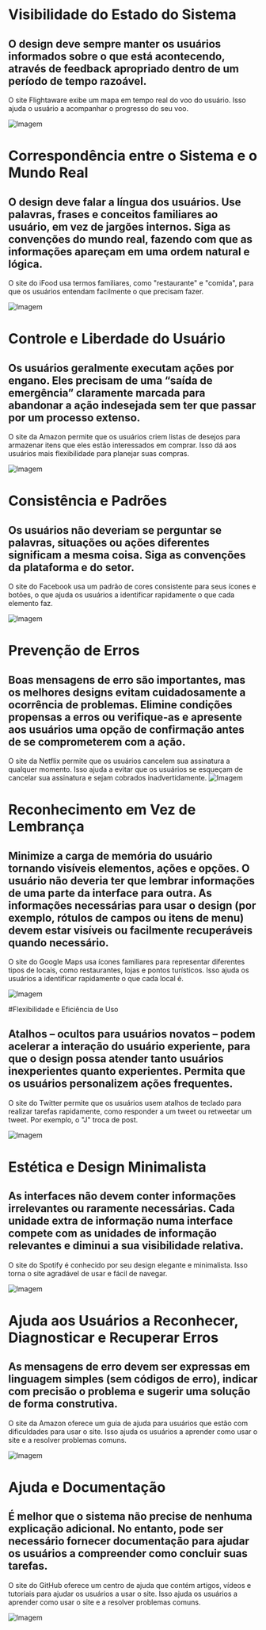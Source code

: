 # Visibilidade do Estado do Sistema

## O design deve sempre manter os usuários informados sobre o que está acontecendo, através de feedback apropriado dentro de um período de tempo razoável.

O site Flightaware exibe um mapa em tempo real do voo do usuário. Isso ajuda o usuário a acompanhar o progresso do seu voo.

![Imagem](https://iili.io/JoaOIbp.png)

# Correspondência entre o Sistema e o Mundo Real

## O design deve falar a língua dos usuários. Use palavras, frases e conceitos familiares ao usuário, em vez de jargões internos. Siga as convenções do mundo real, fazendo com que as informações apareçam em uma ordem natural e lógica.

O site do iFood usa termos familiares, como "restaurante" e "comida", para que os usuários entendam facilmente o que precisam fazer.

![Imagem](https://iili.io/JoakfSa.png)

# Controle e Liberdade do Usuário

## Os usuários geralmente executam ações por engano. Eles precisam de uma “saída de emergência” claramente marcada para abandonar a ação indesejada sem ter que passar por um processo extenso.

O site da Amazon permite que os usuários criem listas de desejos para armazenar itens que eles estão interessados em comprar. Isso dá aos usuários mais flexibilidade para planejar suas compras.

![Imagem](https://iili.io/Jo0pSXR.png)

# Consistência e Padrões

## Os usuários não deveriam se perguntar se palavras, situações ou ações diferentes significam a mesma coisa. Siga as convenções da plataforma e do setor.

O site do Facebook usa um padrão de cores consistente para seus ícones e botões, o que ajuda os usuários a identificar rapidamente o que cada elemento faz.

![Imagem](https://iili.io/Jo1fCCu.png)

# Prevenção de Erros

## Boas mensagens de erro são importantes, mas os melhores designs evitam cuidadosamente a ocorrência de problemas. Elimine condições propensas a erros ou verifique-as e apresente aos usuários uma opção de confirmação antes de se comprometerem com a ação.

O site da Netflix permite que os usuários cancelem sua assinatura a qualquer momento. Isso ajuda a evitar que os usuários se esqueçam de cancelar sua assinatura e sejam cobrados inadvertidamente.
![Imagem](https://iili.io/Jo1K2zF.png)

# Reconhecimento em Vez de Lembrança

## Minimize a carga de memória do usuário tornando visíveis elementos, ações e opções. O usuário não deveria ter que lembrar informações de uma parte da interface para outra. As informações necessárias para usar o design (por exemplo, rótulos de campos ou itens de menu) devem estar visíveis ou facilmente recuperáveis ​​quando necessário.

O site do Google Maps usa ícones familiares para representar diferentes tipos de locais, como restaurantes, lojas e pontos turísticos. Isso ajuda os usuários a identificar rapidamente o que cada local é.

![Imagem](https://iili.io/Jo13GvS.png)

#Flexibilidade e Eficiência de Uso

## Atalhos – ocultos para usuários novatos – podem acelerar a interação do usuário experiente, para que o design possa atender tanto usuários inexperientes quanto experientes. Permita que os usuários personalizem ações frequentes.

O site do Twitter permite que os usuários usem atalhos de teclado para realizar tarefas rapidamente, como responder a um tweet ou retweetar um tweet. Por exemplo, o "J" troca de post.

![Imagem](https://iili.io/Jo1d6R1.png)

# Estética e Design Minimalista

## As interfaces não devem conter informações irrelevantes ou raramente necessárias. Cada unidade extra de informação numa interface compete com as unidades de informação relevantes e diminui a sua visibilidade relativa.

O site do Spotify é conhecido por seu design elegante e minimalista. Isso torna o site agradável de usar e fácil de navegar.

![Imagem](https://iili.io/Jo1dCwg.png)

# Ajuda aos Usuários a Reconhecer, Diagnosticar e Recuperar Erros

## As mensagens de erro devem ser expressas em linguagem simples (sem códigos de erro), indicar com precisão o problema e sugerir uma solução de forma construtiva.

O site da Amazon oferece um guia de ajuda para usuários que estão com dificuldades para usar o site. Isso ajuda os usuários a aprender como usar o site e a resolver problemas comuns.

![Imagem](https://iili.io/Jo1NiWQ.png)

# Ajuda e Documentação

## É melhor que o sistema não precise de nenhuma explicação adicional. No entanto, pode ser necessário fornecer documentação para ajudar os usuários a compreender como concluir suas tarefas.

O site do GitHub oferece um centro de ajuda que contém artigos, vídeos e tutoriais para ajudar os usuários a usar o site. Isso ajuda os usuários a aprender como usar o site e a resolver problemas comuns.

![Imagem](https://iili.io/Jo1H6rB.png)
